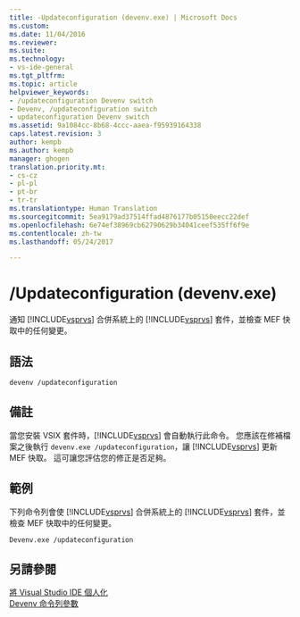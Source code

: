 ```yaml
---
title: -Updateconfiguration (devenv.exe) | Microsoft Docs
ms.custom: 
ms.date: 11/04/2016
ms.reviewer: 
ms.suite: 
ms.technology:
- vs-ide-general
ms.tgt_pltfrm: 
ms.topic: article
helpviewer_keywords:
- /updateconfiguration Devenv switch
- Devenv, /updateconfiguration switch
- updateconfiguration Devenv switch
ms.assetid: 9a1084cc-8b68-4ccc-aaea-f95939164338
caps.latest.revision: 3
author: kempb
ms.author: kempb
manager: ghogen
translation.priority.mt:
- cs-cz
- pl-pl
- pt-br
- tr-tr
ms.translationtype: Human Translation
ms.sourcegitcommit: 5ea9179ad37514ffad4876177b05150eecc22def
ms.openlocfilehash: 6e74ef38969cb62790629b34041ceef535ff6f9e
ms.contentlocale: zh-tw
ms.lasthandoff: 05/24/2017

---
```

# <a name="updateconfiguration-devenvexe"></a>/Updateconfiguration (devenv.exe)
通知 [!INCLUDE[vsprvs](../../code-quality/includes/vsprvs_md.md)] 合併系統上的 [!INCLUDE[vsprvs](../../code-quality/includes/vsprvs_md.md)] 套件，並檢查 MEF 快取中的任何變更。  
  
## <a name="syntax"></a>語法  
  
```  
devenv /updateconfiguration  
```  
  
## <a name="remarks"></a>備註  
 當您安裝 VSIX 套件時，[!INCLUDE[vsprvs](../../code-quality/includes/vsprvs_md.md)] 會自動執行此命令。 您應該在修補檔案之後執行 `devenv.exe /updateconfiguration`，讓 [!INCLUDE[vsprvs](../../code-quality/includes/vsprvs_md.md)] 更新 MEF 快取。 這可讓您評估您的修正是否足夠。  
  
## <a name="example"></a>範例  
 下列命令列會使 [!INCLUDE[vsprvs](../../code-quality/includes/vsprvs_md.md)] 合併系統上的 [!INCLUDE[vsprvs](../../code-quality/includes/vsprvs_md.md)] 套件，並檢查 MEF 快取中的任何變更。  
  
```  
Devenv.exe /updateconfiguration  
```  
  
## <a name="see-also"></a>另請參閱  
 [將 Visual Studio IDE 個人化](../../ide/personalizing-the-visual-studio-ide.md)   
 [Devenv 命令列參數](../../ide/reference/devenv-command-line-switches.md)
